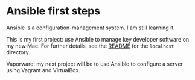 # Ansible first steps

Ansible is a configuration-management system. I am still learning it.

This is my first project: use Ansible to manage key developer software on my
new Mac.  For further details, see the [README](localhost/README.md) for the
`localhost` directory.

Vaporware: my next project will be to use Ansible to configure a server using
Vagrant and VirtualBox.
